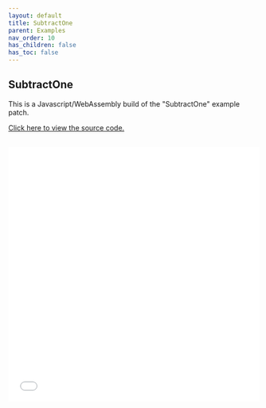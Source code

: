 ```yaml
---
layout: default
title: SubtractOne
parent: Examples
nav_order: 10
has_children: false
has_toc: false
---
```


## SubtractOne

This is a Javascript/WebAssembly build of the "SubtractOne" example patch.


<a href="https://github.com/cmajor-lang/cmajor/tree/main/examples/patches/SubtractOne" target="_blank">Click here to view the source code.</a>

<iframe style="display: inline-block; width: 100%; height: 32rem; border:none; padding-top: 1rem;"
        src="../../../assets/example_patches/SubtractOne/index.html">
</iframe>

